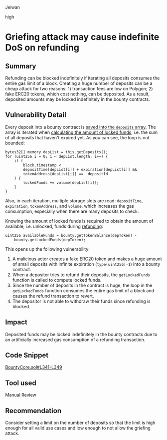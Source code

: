 Jeiwan

high

# Griefing attack may cause indefinite DoS on refunding

## Summary
Refunding can be blocked indefinitely if iterating all deposits consumes the entire gas limit of a block. Creating a huge number of deposits can be a cheap attack for two reasons: 1) transaction fees are low on Polygon; 2) fake ERC20 tokens, which cost nothing, can be deposited. As a result, deposited amounts may be locked indefinitely in the bounty contracts.
## Vulnerability Detail
Every deposit into a bounty contract is [saved into the `deposits` array](https://github.com/sherlock-audit/2023-02-openq/blob/main/contracts/Bounty/Implementations/BountyCore.sol#L54). The array is iterated when [calculating the amount of locked funds](https://github.com/sherlock-audit/2023-02-openq/blob/main/contracts/Bounty/Implementations/BountyCore.sol#L333), i.e. the sum of all deposits that haven't expired yet. As you can see, the loop is not bounded:
```solidity
bytes32[] memory depList = this.getDeposits();
for (uint256 i = 0; i < depList.length; i++) {
    if (
        block.timestamp <
        depositTime[depList[i]] + expiration[depList[i]] &&
        tokenAddress[depList[i]] == _depositId
    ) {
        lockedFunds += volume[depList[i]];
    }
}
```
Also, in each iteration, multiple storage slots are read: `depositTime`, `expiration`, `tokenAddress`, and `volume`, which increases the gas consumption, especially when there are many deposits to check.

Knowing the amount of locked funds is required to obtain the amount of available, i.e. unlocked, funds during [refunding](https://github.com/sherlock-audit/2023-02-openq/blob/main/contracts/DepositManager/Implementations/DepositManagerV1.sol#L171-L172):
```solidity
uint256 availableFunds = bounty.getTokenBalance(depToken) -
    bounty.getLockedFunds(depToken);
```

This opens up the following vulnerability:
1. A malicious actor creates a fake ERC20 token and makes a huge amount of small deposits with infinite expiration (`type(uint256)-1`) into a bounty contract.
1. When a depositor tries to refund their deposits, the `getLockedFunds` function is called to compute locked funds.
1. Since the number of deposits in the contract is huge, the loop in the `getLockedFunds` function consumes the entire gas limit of a block and causes the refund transaction to revert.
1. The depositor is not able to withdraw their funds since refunding is blocked.
## Impact
Deposited funds may be locked indefinitely in the bounty contracts due to an artificially increased gas consumption of a refunding transaction.
## Code Snippet
[BountyCore.sol#L341-L349](https://github.com/sherlock-audit/2023-02-openq/blob/main/contracts/Bounty/Implementations/BountyCore.sol#L341-L349)
## Tool used
Manual Review
## Recommendation
Consider setting a limit on the number of deposits so that the limit is high enough for all valid use cases and low enough to not allow the griefing attack.